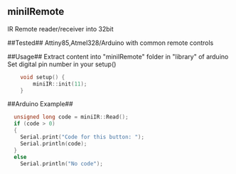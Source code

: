 ## miniIRemote ##
IR Remote reader/receiver into 32bit 

##Tested##
	Attiny85,Atmel328/Arduino with common remote controls 


##Usage##
Extract content into "miniIRemote" folder in "library" of arduino 
Set digital pin number in your setup()

```c++
	void setup() {
		miniIR::init(11);
	}
```
	
##Arduino Example##

```c++
  unsigned long code = miniIR::Read();
  if (code > 0)
  {       
    Serial.print("Code for this button: ");
    Serial.println(code);
  }
  else
    Serial.println("No code");
```

